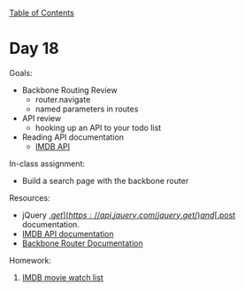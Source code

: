 [Table of Contents](/README.md)

# Day 18

Goals:
* Backbone Routing Review
	* router.navigate
	* named parameters in routes
* API review
	* hooking up an API to your todo list
* Reading API documentation
	* [IMDB API](http://www.omdbapi.com/)

In-class assignment:
* Build a search page with the backbone router

Resources:
* jQuery [$.get](https://api.jquery.com/jquery.get/) and [$.post](https://api.jquery.com/jquery.post/) documentation.
* [IMDB API documentation](http://www.omdbapi.com/)
* [Backbone Router Documentation](http://backbonejs.org/#Router)

Homework:

1. [IMDB movie watch list](https://github.com/TIY-Austin-Front-End-Engineering/imdb-app)